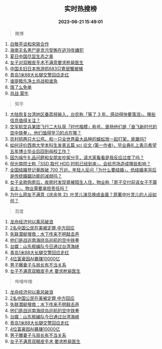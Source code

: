 <div align="center"><h2>实时热搜榜</h2><h4>2023-06-21 15:49:01</h4></div>

> 微博  

1. [白敬亭谈和宋轶合作](https://s.weibo.com/weibo?q=%23%E7%99%BD%E6%95%AC%E4%BA%AD%E8%B0%88%E5%92%8C%E5%AE%8B%E8%BD%B6%E5%90%88%E4%BD%9C%23&t=31&band_rank=1&Refer=top)<br />
2. [海南无名男尸是贪污受贿在逃19年嫌犯](https://s.weibo.com/weibo?q=%23%E6%B5%B7%E5%8D%97%E6%97%A0%E5%90%8D%E7%94%B7%E5%B0%B8%E6%98%AF%E8%B4%AA%E6%B1%A1%E5%8F%97%E8%B4%BF%E5%9C%A8%E9%80%8319%E5%B9%B4%E5%AB%8C%E7%8A%AF%23&t=31&band_rank=2&Refer=top)<br />
3. [夏日中国尽显生态之美](https://s.weibo.com/weibo?q=%23%E5%A4%8F%E6%97%A5%E4%B8%AD%E5%9B%BD%E5%B0%BD%E6%98%BE%E7%94%9F%E6%80%81%E4%B9%8B%E7%BE%8E%23&t=31&band_rank=3&Refer=top)<br />
4. [女子对双眼皮手术不满意要求枪毙医生](https://s.weibo.com/weibo?q=%23%E5%A5%B3%E5%AD%90%E5%AF%B9%E5%8F%8C%E7%9C%BC%E7%9A%AE%E6%89%8B%E6%9C%AF%E4%B8%8D%E6%BB%A1%E6%84%8F%E8%A6%81%E6%B1%82%E6%9E%AA%E6%AF%99%E5%8C%BB%E7%94%9F%23&t=31&band_rank=4&Refer=top)<br />
5. [中国夫妇日本旅游抓683只寄居蟹被捕](https://s.weibo.com/weibo?q=%23%E4%B8%AD%E5%9B%BD%E5%A4%AB%E5%A6%87%E6%97%A5%E6%9C%AC%E6%97%85%E6%B8%B8%E6%8A%93683%E5%8F%AA%E5%AF%84%E5%B1%85%E8%9F%B9%E8%A2%AB%E6%8D%95%23&t=31&band_rank=5&Refer=top)<br />
6. [青岛1米88大长腿交警回应走红](https://s.weibo.com/weibo?q=%23%E9%9D%92%E5%B2%9B1%E7%B1%B388%E5%A4%A7%E9%95%BF%E8%85%BF%E4%BA%A4%E8%AD%A6%E5%9B%9E%E5%BA%94%E8%B5%B0%E7%BA%A2%23&t=31&band_rank=6&Refer=top)<br />
7. [谁提极乐净土肖战和谁急](https://s.weibo.com/weibo?q=%23%E8%B0%81%E6%8F%90%E6%9E%81%E4%B9%90%E5%87%80%E5%9C%9F%E8%82%96%E6%88%98%E5%92%8C%E8%B0%81%E6%80%A5%23&t=31&band_rank=7&Refer=top)<br />
8. [饿了么免单](https://s.weibo.com/weibo?q=%E9%A5%BF%E4%BA%86%E4%B9%88%E5%85%8D%E5%8D%95&t=31&band_rank=8&Refer=top)<br />
9. [肖战 蒙牛](https://s.weibo.com/weibo?q=%E8%82%96%E6%88%98%20%E8%92%99%E7%89%9B&t=31&band_rank=9&Refer=top)<br />

> 知乎  

1. [大陆恢复台湾地区番荔枝输入，台农称「等了 3 年，感动得快要落泪」，哪些信息值得关注？](https://www.zhihu.com/question/607719193)<br />
2. [空军航空兵某团飞行二大队获「时代楷模」称号，褒扬他们是「奋飞新时代的空中铁拳」，他们值得学习的点在哪？](https://www.zhihu.com/question/607609756)<br />
3. [农村抓两只大公鸡，和一只全世界最大品种的蜈蚣放一起打架，能赢吗?](https://www.zhihu.com/question/606826582)<br />
4. [如何评价西南大学本科生发表五篇 sci 论文 (第一作者)，毕业典礼上表示希望五年博士毕业后回到母校工作？](https://www.zhihu.com/question/607703486)<br />
5. [因为端午礼品问题和女朋友吵架分手，请大家看看是我反应过度了吗？](https://www.zhihu.com/question/607441090)<br />
6. [倪光南院士称「SSD 取代 HDD 时机已经到来」，会给市场造成哪些影响？](https://www.zhihu.com/question/607126650)<br />
7. [全国结婚登记量跌破 700 万对，年轻人反问「为什么要结婚」，低结婚率背后是传统婚姻功能的减弱吗？](https://www.zhihu.com/question/607794507)<br />
8. [女子全款购房后，收房时发现竟被陌生人住，物业称「房子交付前该女子不算业主」，物业需要承担责任吗？](https://www.zhihu.com/question/501548894)<br />
9. [为什么网友不满意《庆余年 2》叶灵儿演员换成金晨？原著中叶灵儿的人设如何？](https://www.zhihu.com/question/607597903)<br />

> 百度  

1. [龙舟经济何以乘风破浪](https://www.baidu.com/s?wd=%E9%BE%99%E8%88%9F%E7%BB%8F%E6%B5%8E%E4%BD%95%E4%BB%A5%E4%B9%98%E9%A3%8E%E7%A0%B4%E6%B5%AA&sa=fyb_news&rsv_dl=fyb_news)<br />
2. [2名中国公民在美被定罪 中方回应](https://www.baidu.com/s?wd=2%E5%90%8D%E4%B8%AD%E5%9B%BD%E5%85%AC%E6%B0%91%E5%9C%A8%E7%BE%8E%E8%A2%AB%E5%AE%9A%E7%BD%AA+%E4%B8%AD%E6%96%B9%E5%9B%9E%E5%BA%94&sa=fyb_news&rsv_dl=fyb_news)<br />
3. [失联潜艇搜救：水下传来不明敲击声](https://www.baidu.com/s?wd=%E5%A4%B1%E8%81%94%E6%BD%9C%E8%89%87%E6%90%9C%E6%95%91%EF%BC%9A%E6%B0%B4%E4%B8%8B%E4%BC%A0%E6%9D%A5%E4%B8%8D%E6%98%8E%E6%95%B2%E5%87%BB%E5%A3%B0&sa=fyb_news&rsv_dl=fyb_news)<br />
4. [他们是战巡南海绕岛巡航的空中铁拳](https://www.baidu.com/s?wd=%E4%BB%96%E4%BB%AC%E6%98%AF%E6%88%98%E5%B7%A1%E5%8D%97%E6%B5%B7%E7%BB%95%E5%B2%9B%E5%B7%A1%E8%88%AA%E7%9A%84%E7%A9%BA%E4%B8%AD%E9%93%81%E6%8B%B3&sa=fyb_news&rsv_dl=fyb_news)<br />
5. [台媒：山东舰编队今日通过台湾海峡](https://www.baidu.com/s?wd=%E5%8F%B0%E5%AA%92%EF%BC%9A%E5%B1%B1%E4%B8%9C%E8%88%B0%E7%BC%96%E9%98%9F%E4%BB%8A%E6%97%A5%E9%80%9A%E8%BF%87%E5%8F%B0%E6%B9%BE%E6%B5%B7%E5%B3%A1&sa=fyb_news&rsv_dl=fyb_news)<br />
6. [青岛1米88大长腿交警回应走红](https://www.baidu.com/s?wd=%E9%9D%92%E5%B2%9B1%E7%B1%B388%E5%A4%A7%E9%95%BF%E8%85%BF%E4%BA%A4%E8%AD%A6%E5%9B%9E%E5%BA%94%E8%B5%B0%E7%BA%A2&sa=fyb_news&rsv_dl=fyb_news)<br />
7. [4位富豪因AI暴赚10000亿](https://www.baidu.com/s?wd=4%E4%BD%8D%E5%AF%8C%E8%B1%AA%E5%9B%A0AI%E6%9A%B4%E8%B5%9A10000%E4%BA%BF&sa=fyb_news&rsv_dl=fyb_news)<br />
8. [男子曝妻子与局长有不当关系](https://www.baidu.com/s?wd=%E7%94%B7%E5%AD%90%E6%9B%9D%E5%A6%BB%E5%AD%90%E4%B8%8E%E5%B1%80%E9%95%BF%E6%9C%89%E4%B8%8D%E5%BD%93%E5%85%B3%E7%B3%BB&sa=fyb_news&rsv_dl=fyb_news)<br />
9. [女子不满意双眼皮手术 要求枪毙医生](https://www.baidu.com/s?wd=%E5%A5%B3%E5%AD%90%E4%B8%8D%E6%BB%A1%E6%84%8F%E5%8F%8C%E7%9C%BC%E7%9A%AE%E6%89%8B%E6%9C%AF+%E8%A6%81%E6%B1%82%E6%9E%AA%E6%AF%99%E5%8C%BB%E7%94%9F&sa=fyb_news&rsv_dl=fyb_news)<br />

> 哔哩哔哩  

1. [龙舟经济何以乘风破浪](https://www.baidu.com/s?wd=%E9%BE%99%E8%88%9F%E7%BB%8F%E6%B5%8E%E4%BD%95%E4%BB%A5%E4%B9%98%E9%A3%8E%E7%A0%B4%E6%B5%AA&sa=fyb_news&rsv_dl=fyb_news)<br />
2. [2名中国公民在美被定罪 中方回应](https://www.baidu.com/s?wd=2%E5%90%8D%E4%B8%AD%E5%9B%BD%E5%85%AC%E6%B0%91%E5%9C%A8%E7%BE%8E%E8%A2%AB%E5%AE%9A%E7%BD%AA+%E4%B8%AD%E6%96%B9%E5%9B%9E%E5%BA%94&sa=fyb_news&rsv_dl=fyb_news)<br />
3. [失联潜艇搜救：水下传来不明敲击声](https://www.baidu.com/s?wd=%E5%A4%B1%E8%81%94%E6%BD%9C%E8%89%87%E6%90%9C%E6%95%91%EF%BC%9A%E6%B0%B4%E4%B8%8B%E4%BC%A0%E6%9D%A5%E4%B8%8D%E6%98%8E%E6%95%B2%E5%87%BB%E5%A3%B0&sa=fyb_news&rsv_dl=fyb_news)<br />
4. [他们是战巡南海绕岛巡航的空中铁拳](https://www.baidu.com/s?wd=%E4%BB%96%E4%BB%AC%E6%98%AF%E6%88%98%E5%B7%A1%E5%8D%97%E6%B5%B7%E7%BB%95%E5%B2%9B%E5%B7%A1%E8%88%AA%E7%9A%84%E7%A9%BA%E4%B8%AD%E9%93%81%E6%8B%B3&sa=fyb_news&rsv_dl=fyb_news)<br />
5. [台媒：山东舰编队今日通过台湾海峡](https://www.baidu.com/s?wd=%E5%8F%B0%E5%AA%92%EF%BC%9A%E5%B1%B1%E4%B8%9C%E8%88%B0%E7%BC%96%E9%98%9F%E4%BB%8A%E6%97%A5%E9%80%9A%E8%BF%87%E5%8F%B0%E6%B9%BE%E6%B5%B7%E5%B3%A1&sa=fyb_news&rsv_dl=fyb_news)<br />
6. [青岛1米88大长腿交警回应走红](https://www.baidu.com/s?wd=%E9%9D%92%E5%B2%9B1%E7%B1%B388%E5%A4%A7%E9%95%BF%E8%85%BF%E4%BA%A4%E8%AD%A6%E5%9B%9E%E5%BA%94%E8%B5%B0%E7%BA%A2&sa=fyb_news&rsv_dl=fyb_news)<br />
7. [4位富豪因AI暴赚10000亿](https://www.baidu.com/s?wd=4%E4%BD%8D%E5%AF%8C%E8%B1%AA%E5%9B%A0AI%E6%9A%B4%E8%B5%9A10000%E4%BA%BF&sa=fyb_news&rsv_dl=fyb_news)<br />
8. [男子曝妻子与局长有不当关系](https://www.baidu.com/s?wd=%E7%94%B7%E5%AD%90%E6%9B%9D%E5%A6%BB%E5%AD%90%E4%B8%8E%E5%B1%80%E9%95%BF%E6%9C%89%E4%B8%8D%E5%BD%93%E5%85%B3%E7%B3%BB&sa=fyb_news&rsv_dl=fyb_news)<br />
9. [女子不满意双眼皮手术 要求枪毙医生](https://www.baidu.com/s?wd=%E5%A5%B3%E5%AD%90%E4%B8%8D%E6%BB%A1%E6%84%8F%E5%8F%8C%E7%9C%BC%E7%9A%AE%E6%89%8B%E6%9C%AF+%E8%A6%81%E6%B1%82%E6%9E%AA%E6%AF%99%E5%8C%BB%E7%94%9F&sa=fyb_news&rsv_dl=fyb_news)<br />
